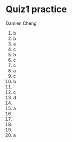 # Quiz1 practice

Damien Cheng

1. b
2. b
3. a
4. c
5. b
6. c
7. c
8. a
9. c
10. b
11. 
12. c
13. d
14. 
15. a
16. 
17. 
18. 
19. 
20. a
